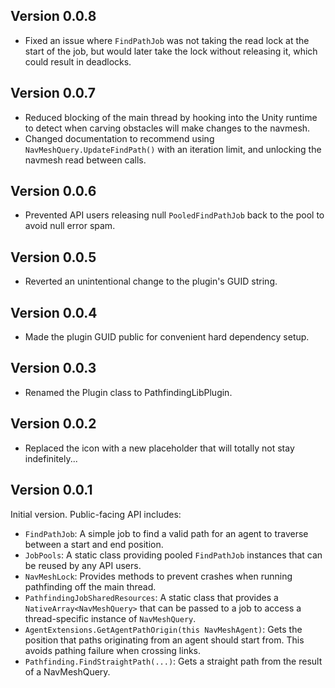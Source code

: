 ## Version 0.0.8
- Fixed an issue where `FindPathJob` was not taking the read lock at the start of the job, but would later take the lock without releasing it, which could result in deadlocks.

## Version 0.0.7
- Reduced blocking of the main thread by hooking into the Unity runtime to detect when carving obstacles will make changes to the navmesh.
- Changed documentation to recommend using `NavMeshQuery.UpdateFindPath()` with an iteration limit, and unlocking the navmesh read between calls.

## Version 0.0.6
- Prevented API users releasing null `PooledFindPathJob` back to the pool to avoid null error spam.

## Version 0.0.5
- Reverted an unintentional change to the plugin's GUID string.

## Version 0.0.4
- Made the plugin GUID public for convenient hard dependency setup.

## Version 0.0.3
- Renamed the Plugin class to PathfindingLibPlugin.

## Version 0.0.2
- Replaced the icon with a new placeholder that will totally not stay indefinitely...

## Version 0.0.1
Initial version. Public-facing API includes:
- `FindPathJob`: A simple job to find a valid path for an agent to traverse between a start and end position.
- `JobPools`: A static class providing pooled `FindPathJob` instances that can be reused by any API users.
- `NavMeshLock`: Provides methods to prevent crashes when running pathfinding off the main thread.
- `PathfindingJobSharedResources`: A static class that provides a `NativeArray<NavMeshQuery>` that can be passed to a job to access a thread-specific instance of `NavMeshQuery`.
- `AgentExtensions.GetAgentPathOrigin(this NavMeshAgent)`: Gets the position that paths originating from an agent should start from. This avoids pathing failure when crossing links.
- `Pathfinding.FindStraightPath(...)`: Gets a straight path from the result of a NavMeshQuery.
